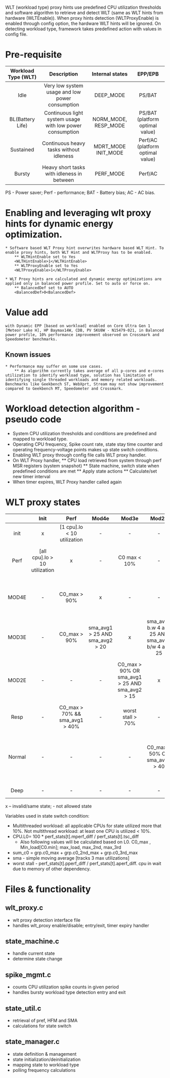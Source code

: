 
WLT (workload type) proxy hints use predefined CPU utilization thresholds and software algorithm to retrieve and detect WLT (same as WLT hints from hardware (WLTEnable)). When proxy hints detection (WLTProxyEnable) is enabled through config option, the hardware WLT hints will be ignored. On detecting workload type, framework takes predefined action with values in config file.

# Pre-requisite

|Workload Type (WLT) |Description |Internal states |EPP/EPB|
| :---:              | :---:      |:---:           |:---:  |
|Idle |Very low system usage and low power consumption |DEEP_MODE|PS/BAT |
|BL(Battery Life)|Continuous light system usage with low power consumption |NORM_MODE, RESP_MODE   |PS/BAT (platform optimal value)|
|Sustained |Continuous heavy tasks without idleness|MDRT_MODE INIT_MODE |Perf/AC (platform optimal value)|
|Bursty |Heavy short tasks with idleness in between |PERF_MODE |Perf/AC|

PS - Power saver; Perf - performance; BAT - Battery bias; AC - AC bias.

# Enabling and leveraging wlt proxy hints for dynamic energy optimization.
    * Software based WLT Proxy hint overwrites hardware based WLT Hint. To enable proxy hints, both WLT Hint and WLTProxy has to be enabled.
        ** WLTHintEnable set to Yes
        <WLTHintEnable>1</WLTHintEnable>
        ** WLTProxyEnable set to Yes
        <WLTProxyEnable>1</WLTProxyEnable>

    * WLT Proxy hints are calculated and dynamic energy optimizations are applied only in balanced power profile. Set to auto or force on.
        ** BalancedDef set to AUTO
        <BalancedDef>0<BalancedDef>

# Value add
    with Dynamic EPP [based on workload] enabled on Core Ultra Gen 1 [Meteor Lake H], HP Baymax14W, CDB, PV SKU8W - N15479-021, in Balanced power profile, 10% performance improvement observed on Crossmark and Speedometer benchmarks.

## Known issues
    * Performance may suffer on some use cases.
        ** As algorithm currently takes average of all p-cores and e-cores utilization to identify workload type, solution has limitation of identifying single threaded workloads and memory related workloads. Benchmarks like Geekbench ST, WebXprt, Stream may not show improvement compared to Geekbench MT, Speedometer and Crossmark.

# Workload detection algorithm - pseudo code
   * System CPU utilization thresholds and conditions are predefined and mapped to workload type.
   * Operating CPU frequency, Spike count rate, state stay time counter and operating frequency-voltage points makes up state switch conditions.
   * Enabling WLT proxy through config file calls WLT proxy handler.
   * On WLT Proxy handler,
        ** CPU load retrieved from system through perf MSR registers (system snapshot)
        ** State machine, switch state when predefined conditions are met
        ** Apply state actions
        ** Calculate/set new timer interval
   * When timer expires, WLT Proxy handler called again

# WLT proxy states
|       | Init  | Perf | Mod4e | Mod3e | Mod2e | Resp | Normal | deep |
| :---: |:---:  |:---: | :---: | :---: | :---: | :---: | :---: | :---: |
| init  |     x | [1 cpu].lo < 10 utilization| -| -| -| -| -| - |
| Perf  | [all cpu].lo > 10 utilization| x| -| C0 max < 10%| -| sum_c0 util < 20% && sma avg < 70 %| -| - |
| MOD4E | -     | C0_max > 90%| x| -| -| worst_stall < 70%| sma_avg1 < 25 AND sma_avg2 < 25 AND sum_c0 < 50%| - |
| MOD3E | -     | C0_max > 90%| sma_avg1 > 25 AND sma_avg2 > 20| x| sma_avg1 b.w 4 and 25 AND sma_avg2 b/w 4 and 25| worst_stall < 70%| sma_avg1 < 4 AND sma_avg2 < 2 AND sma_avg3 < 2| - |
| MOD2E | -     | -     | -| C0_max > 90% OR sma_avg1 > 25  AND sma_avg2 > 15| x| sorst_stall < 70%| sma_avg1 b/w 4 and 25 AND sma_avg2 < 25 countdown and switch| - |
| Resp  | -     | C0_max > 70% && sma_avg1 > 40%| -| worst stall > 70%| -| x| -| - |
| Normal| -     | -     | -| -| C0_max > 50% OR sma_avg1 > 40| worst stall < 70%| x| C0_max < 10% AND C0_2ndMax < 1% OR sma_avg1 < 2%; countdown and switch |
| Deep  | -     | -     | -| -| -| worst_stall < 70%| C0_max > 35%| x |

x – invalid/same state; - not allowed state

Variables used in state switch condition:
*    Multithreaded workload: all applicable CPUs for state utilized more that 10%. Not multithread workload: at least one CPU is utilized < 10%.
*    CPU.L0= 100 * perf_stats[t].mperf_diff /  perf_stats[t].tsc_diff
        * Also following values will be calculated based on L0. C0_max , Min_load[C0.min]; max_load, max_2nd, max_3rd
*    sum_c0 = grp.c0_max + grp.c0_2nd_max + grp.c0_3rd_max
*    sma - simple moving average [tracks 3 max utilizations]
*    worst stall - perf_stats[t].pperf_diff /  perf_stats[t].aperf_diff. cpu in wait due to memory of other dependency.

# Files & functionality

## wlt_proxy.c
   * wlt proxy detection interface file
   * handles wlt_proxy enable/disable; entry/exit, timer expiry handler
## state_machine.c
   * handle current state
   * determine state change
## spike_mgmt.c
   * counts CPU utilization spike counts in given period
   * handles bursty workload type detection entry and exit
## state_util.c
   * retrieval  of pref, HFM and SMA
   * calculations for state switch
## state_manager.c
   * state definition & management
   * state initialization/deinitialization
   * mapping state to workload type
   * polling frequency calculations
